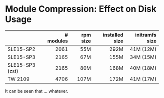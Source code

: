 <!-- .slide: data-state="normal" id="compression-table" data-timing="20s" -->
<!-- data-menu-title="zstd-disk-usage" -->
# Module Compression: Effect on Disk Usage

|                 | # modules | rpm size | installed size | initramfs size |
|:----------------|----------:|---------:|---------------:|---------------:|
| SLE15-SP2       |      2061 |      55M |           292M |      41M (12M) |
| SLE15-SP3       |      2165 |      67M |           155M |      34M (15M) |
| SLE15-SP3 (zst) |      2165 |      80M |           168M |      40M (18M) |
| TW 2109         |      4706 |     107M |           172M |      41M (17M) |

It can be seen that ... whatever.



